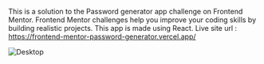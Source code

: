 This is a solution to the Password generator app challenge on Frontend Mentor. Frontend Mentor challenges help you improve your coding skills by building realistic projects.
This app is made using React.
Live site url : https://frontend-mentor-password-generator.vercel.app/


![Desktop](https://github.com/TepicDamjan/FRONTEND-MENTOR-Password-generator/assets/71563114/4af315d1-7799-485b-a31d-db7edf166865)
